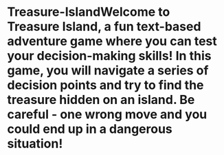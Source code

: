 # Treasure-IslandWelcome to Treasure Island, a fun text-based adventure game where you can test your decision-making skills! In this game, you will navigate a series of decision points and try to find the treasure hidden on an island. Be careful - one wrong move and you could end up in a dangerous situation!